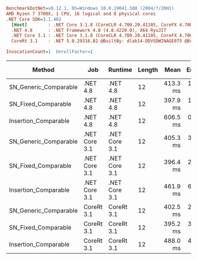 ``` ini

BenchmarkDotNet=v0.12.1, OS=Windows 10.0.19041.508 (2004/?/20H1)
AMD Ryzen 7 3700X, 1 CPU, 16 logical and 8 physical cores
.NET Core SDK=3.1.402
  [Host]        : .NET Core 3.1.8 (CoreCLR 4.700.20.41105, CoreFX 4.700.20.41903), X64 RyuJIT
  .NET 4.8      : .NET Framework 4.8 (4.8.4220.0), X64 RyuJIT
  .NET Core 3.1 : .NET Core 3.1.8 (CoreCLR 4.700.20.41105, CoreFX 4.700.20.41903), X64 RyuJIT
  CoreRt 3.1    : .NET 5.0.29316.02 @BuiltBy: dlab14-DDVSOWINAGE075 @Branch: master @Commit: 40be8b7e2598b2ccb827fd90cd30c0e2d4496941, X64 AOT

InvocationCount=1  UnrollFactor=1  

```
|                Method |           Job |       Runtime | Length |     Mean |   Error |  StdDev | Gen 0 | Gen 1 | Gen 2 | Allocated |
|---------------------- |-------------- |-------------- |------- |---------:|--------:|--------:|------:|------:|------:|----------:|
| SN_Generic_Comparable |      .NET 4.8 |      .NET 4.8 |     12 | 413.3 ms | 1.95 ms | 1.83 ms |     - |     - |     - |         - |
|   SN_Fixed_Comparable |      .NET 4.8 |      .NET 4.8 |     12 | 397.9 ms | 1.85 ms | 1.73 ms |     - |     - |     - |         - |
|  Insertion_Comparable |      .NET 4.8 |      .NET 4.8 |     12 | 606.5 ms | 0.58 ms | 0.49 ms |     - |     - |     - |         - |
| SN_Generic_Comparable | .NET Core 3.1 | .NET Core 3.1 |     12 | 405.3 ms | 3.54 ms | 3.31 ms |     - |     - |     - |         - |
|   SN_Fixed_Comparable | .NET Core 3.1 | .NET Core 3.1 |     12 | 396.4 ms | 2.51 ms | 2.35 ms |     - |     - |     - |      48 B |
|  Insertion_Comparable | .NET Core 3.1 | .NET Core 3.1 |     12 | 461.9 ms | 6.82 ms | 6.04 ms |     - |     - |     - |         - |
| SN_Generic_Comparable |    CoreRt 3.1 |    CoreRt 3.1 |     12 | 402.5 ms | 2.20 ms | 2.06 ms |     - |     - |     - |         - |
|   SN_Fixed_Comparable |    CoreRt 3.1 |    CoreRt 3.1 |     12 | 395.2 ms | 3.91 ms | 3.66 ms |     - |     - |     - |         - |
|  Insertion_Comparable |    CoreRt 3.1 |    CoreRt 3.1 |     12 | 488.0 ms | 4.98 ms | 4.66 ms |     - |     - |     - |         - |
